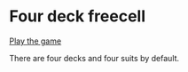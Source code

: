 # Four deck freecell

[Play the game](https://mike-arnold.github.io/freecell/)

There are four decks and four suits by default.
